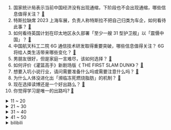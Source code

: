 1. 国家统计局表示当前中国经济没有出现通缩，下阶段也不会出现通缩，哪些信息值得关注？ [:link:](https://www.zhihu.com/question/596279380)
2. 特斯拉缺席 2023 上海车展，负责人称特斯拉不把自己归类为车企，如何看待此事？ [:link:](https://www.zhihu.com/question/596290887)
3. 如何看待英国计划在印太地区永久部署「至少一艘 31 型护卫舰」以「震慑中国」？ [:link:](https://www.zhihu.com/question/596482831)
4. 中国航天科工二院 6G 通信技术研发取得重要突破，哪些信息值得关注？ 6G 将给人类生活带来哪些变化？ [:link:](https://www.zhihu.com/question/596537940)
5. 男朋友很好，但是家庭一言难尽，该如何选择？ [:link:](https://www.zhihu.com/question/595234221)
6. 如何评价《灌篮高手》新剧场版《 THE FIRST SLAM DUNK》？ [:link:](https://www.zhihu.com/question/570231492)
7. 想要入坑小说行业，请问需要准备什么吗或需要注意什么吗？ [:link:](https://www.zhihu.com/question/595473888)
8. 为什么人体没进化出「濒临冻死燃烧脂肪」的机制？ [:link:](https://www.zhihu.com/question/595923615)
9. 现在选择读博还是一个好出路么？ [:link:](https://www.zhihu.com/question/595933177)
10. 你觉得学习是唯一的出路吗? [:link:](https://www.zhihu.com/question/596587042)
<details>
<summary>11 ~ 20</summary>

11. 4 月 19 日沪指跌 0.68%，AI 概念股冲高回落，旅游股尾盘逆势大涨，如何看待今日行情？ [:link:](https://www.zhihu.com/question/596463934)
12. 有没有成功实现「家务自由」的朋友能分享一下诀窍？ [:link:](https://www.zhihu.com/question/596550912)
13. 钱多钱少无所谓，身体最重要，真的是这样吗？ [:link:](https://www.zhihu.com/question/595425019)
14. 有哪些关于写作的书籍值得推荐？ [:link:](https://www.zhihu.com/question/20291124)
15. 长大了后，你明白了哪些东西？ [:link:](https://www.zhihu.com/question/582962900)
16. 有哪些不贵的小东西，意外地极大提升了生活的幸福感？ [:link:](https://www.zhihu.com/question/596536932)
17. 如何看待香港港内银行体系结余跌破 500 亿港元？将带来哪些影响？ [:link:](https://www.zhihu.com/question/596507768)
18. 自己做饭，在家如何快速吃上一口热饭？ [:link:](https://www.zhihu.com/question/596549101)
19. 为什么现在的孩子普遍心理太脆弱，只能听表扬，禁不起一点批评，话说重一点就要崩溃？ [:link:](https://www.zhihu.com/question/589677533)
20. 在明白什么道理后，你不再焦虑了？ [:link:](https://www.zhihu.com/question/511311505)
</details>
<details>
<summary>21 ~ 30</summary>

21. 美防部高官抱怨中方不接电话，竟称「他们想用沉默吓跑美军」，如何看待其言论？ [:link:](https://www.zhihu.com/question/596366484)
22. 北京长峰医院火灾致 29 人死亡，家属尚未收到院方通知，现场系实习工作人员对接，哪些信息值得关注？ [:link:](https://www.zhihu.com/question/596419431)
23. 教育部公布 21 种本科新增专业，未来机器人、乡村治理等在列，对未来就业趋势有何影响？哪些信息可关注？ [:link:](https://www.zhihu.com/question/596553744)
24. 北京长峰医院院长王某玲等12人涉嫌重大责任事故罪被刑拘，这一罪名如何判定？后续会如何处置？ [:link:](https://www.zhihu.com/question/596491104)
25. 如何评价《原神》须弥Ⅱ OST 宣传 MV《三千娑世御咏歌 - 演绎版》？ [:link:](https://www.zhihu.com/question/596531655)
26. 印度曾提出「人口控制计划」，为何失败了？人口不断膨胀的印度是否进入了「越穷越生、越生越穷」的死循环？ [:link:](https://www.zhihu.com/question/595644332)
27. 如果考研再来一次，你会做出哪些改变？ [:link:](https://www.zhihu.com/question/594228903)
28. 骑行新手，如果预算 1000 元，第一辆该入手什么样的自行车？ [:link:](https://www.zhihu.com/question/593730278)
29. 打羽毛球是不是一项成本很低的运动？ [:link:](https://www.zhihu.com/question/594464041)
30. 西周是不是对商朝文化进行了一次大清理？ [:link:](https://www.zhihu.com/question/593647720)
</details>
<details>
<summary>31 ~ 40</summary>

31. 尹锡悦称可能向乌提供军援，媒体评价「首次改变向乌供武立场」，如何看待这一转变？ [:link:](https://www.zhihu.com/question/596530043)
32. 劳斯莱斯旗下首款纯电动车闪灵在上海车展期间正式亮相，起售价为 575 万元，该车有哪些设计亮点？ [:link:](https://www.zhihu.com/question/596287317)
33. 22-23 赛季 NBA 季后赛太阳 123:109 快船，小卡 31+9+7，如何评价这场比赛？ [:link:](https://www.zhihu.com/question/596463055)
34. 美国裁员潮从科技业蔓延至金融、消费业，安永将裁员 3000 人，此前毕马威裁员近 2%，如何看待此事？ [:link:](https://www.zhihu.com/question/596459474)
35. 父母的情绪对孩子的成长有哪些影响？ [:link:](https://www.zhihu.com/question/596247375)
36. 男生总熬夜皮肤干还有细纹，有哪些护肤好习惯可以打造健康活力的皮肤状态？ [:link:](https://www.zhihu.com/question/593687585)
37. 如何看待人工智能理疗点阵波对肩颈问题的作用，到底是真科技还是智商税？ [:link:](https://www.zhihu.com/question/596460322)
38. RNG 官宣中单 Angel 与分析师 xiaobai 离队，如何评价他们在队时期的表现？ [:link:](https://www.zhihu.com/question/596414723)
39. 如何评价林俊杰新专辑《重拾_快乐》第二波主打《孤独娱乐》？ [:link:](https://www.zhihu.com/question/596034758)
40. 有哪些炒菜机适合需要方便快捷烹饪的忙碌上班族？ [:link:](https://www.zhihu.com/question/591484899)
</details>
<details>
<summary>41 ~ 50</summary>

41. 为什么黑洞吞噬其他天体是罕见的行为，不是有什么东西靠近他都会被吞噬掉吗？ [:link:](https://www.zhihu.com/question/569319591)
42. 好朋友在背后说你的坏话，后来和你道歉，你会原谅吗？ [:link:](https://www.zhihu.com/question/596005449)
43. 为什么说折叠屏手机之争实际是材料技术之争？ [:link:](https://www.zhihu.com/question/596472790)
44. 有什么巨好吃且平价的零食推荐？ [:link:](https://www.zhihu.com/question/592678301)
45. 22-23 赛季欧冠AC米兰客场 1:1 那不勒斯 ，总分 2:1 晋级半决赛，如何评价这场比赛？ [:link:](https://www.zhihu.com/question/596426138)
46. 《长月烬明》算爆了吗？ [:link:](https://www.zhihu.com/question/595176700)
47. 近十年全球是否有重大的科学创新？是否进入的科研的缓慢期？ [:link:](https://www.zhihu.com/question/596185462)
48. 有没有适合聚餐和露营的购物清单？ [:link:](https://www.zhihu.com/question/596411427)
49. 为什么我看英文原著感受不到语言的美？ [:link:](https://www.zhihu.com/question/301261310)
50. 你见过最差的程序员能差到什么程度？ [:link:](https://www.zhihu.com/question/592477722)
</details><details>
<summary>bilibili</summary>

1. 自制羊驼烤肠机 [:link:](//www.bilibili.com/video/BV16k4y1e7w3)
2. 用十多斤白银，打造了一个完整的苗族头饰 [:link:](//www.bilibili.com/video/BV16c411n75c)
3. 【乱飙】告诉老漠，我想吃鹅了 [:link:](//www.bilibili.com/video/BV1uM4y1y7UP)
4. 「三千娑世御咏歌-演绎版」：《原神》须弥2 OST宣传MV [:link:](//www.bilibili.com/video/BV1Xh4y1H72Q)
5. 河南许昌又一个宝藏城市！他们竟有一个品牌让商家们纷纷看齐！ [:link:](//www.bilibili.com/video/BV14k4y1a7ih)
6. 变 形 金 刚 忍 界 大 战 [:link:](//www.bilibili.com/video/BV1zk4y1e7YD)
7. 丢人丢外地去了 [:link:](//www.bilibili.com/video/BV1gT411p7ep)
8. 辣椒致死量！千万别在陕西吃辣子，一天3顿我怕你上瘾… [:link:](//www.bilibili.com/video/BV1pc411H7Wk)
9. 零经费 自拍《三体2：黑暗森林》（自制动画）第01集 [:link:](//www.bilibili.com/video/BV1ss4y127gi)
10. 挑战150秒一个引体向上（原声版） [:link:](//www.bilibili.com/video/BV1GM411L7vM)
<details>
<summary>11 ~ 20</summary>

11. 低价买车到高价陷阱，揭秘低价二手车交易骗局！ [:link:](//www.bilibili.com/video/BV1nc411H7DN)
12. 修女半夜逛酒吧？突破自身局限才能获得新生！ [:link:](//www.bilibili.com/video/BV1LP411S73t)
13. 《崩坏：星穹铁道》星穹研习会01期——「走出家园」 [:link:](//www.bilibili.com/video/BV1as4y127qn)
14. [原神HoYoFair动画短片] 誓使的万神殿：赛诺vs阿努比斯和埃及诸神！ [:link:](//www.bilibili.com/video/BV1aP411S7a2)
15. 【原神】魈同人角色PV——⌈望舒逸话⌋ [:link:](//www.bilibili.com/video/BV1Nm4y1U7n5)
16. 叔叔阿姨们好啊 以后请多多关照啦~ [:link:](//www.bilibili.com/video/BV19a4y1A7bu)
17. 【鱼肉肉】一只野生姬小满･֊･ [:link:](//www.bilibili.com/video/BV1Pm4y127vM)
18. 极限烧脑！谁在说谎？八位路人中谁是真的电竞选手？ [:link:](//www.bilibili.com/video/BV1Kh411E7MB)
19. 2023年TF家族《登陆计划》系列演唱会——蝴蝶效应【演唱会全程回顾】（下半场） [:link:](//www.bilibili.com/video/BV1qg4y1T7oY)
20. 这是一道成本只需要4块的拌饭？ [:link:](//www.bilibili.com/video/BV1Jc411n7qj)
</details>
<details>
<summary>21 ~ 30</summary>

21. 放眼望去，全是瑕疵！吐槽《长空之王》【鉴定军事热门军事43.5】 [:link:](//www.bilibili.com/video/BV1uh411E7uF)
22. B站到底应该如何逆天改命？做了四年UP主的一些感想。 [:link:](//www.bilibili.com/video/BV1XN411w7ro)
23. 好爱算命 韩国人在奋斗和摆烂间选择了“玄学” [:link:](//www.bilibili.com/video/BV1UV4y1Z7Hg)
24. “当各省风景都有了BGM” [:link:](//www.bilibili.com/video/BV1pc411n7yp)
25. 【崩坏学园2】新生篇完结曲——「起始之终」/ やなぎなぎ [:link:](//www.bilibili.com/video/BV1fT411W7V4)
26. 孔 明 走 单 骑 [:link:](//www.bilibili.com/video/BV1do4y1872k)
27. 卡尔：“他们的技能，我都有！”【献给LOL和王者玩家的DOTA2教学】 [:link:](//www.bilibili.com/video/BV1U24y1F7wD)
28. 这也太不合理了吧 [:link:](//www.bilibili.com/video/BV1TV4y1f7S8)
29. 小伙没钱去淄博吃烧烤，在家自制，没想到竟超好吃 [:link:](//www.bilibili.com/video/BV1yc411n7Au)
30. 151度的酒真的可以喝吗？喝完全身火辣辣的！ [:link:](//www.bilibili.com/video/BV17V4y1f7Up)
</details>
<details>
<summary>31 ~ 40</summary>

31. 友好又搞怪的生活小技巧 [:link:](//www.bilibili.com/video/BV1ov4y177Yj)
32. 被导演放弃的故事，疯狂动物城另类版本，很致郁！ [:link:](//www.bilibili.com/video/BV1MV4y1f7qN)
33. 多大的人了必须分开睡 [:link:](//www.bilibili.com/video/BV1ig4y1T7CJ)
34. 偶像 翻唱(アイドル) [:link:](//www.bilibili.com/video/BV1QX4y1z7TM)
35. 模仿一下不同国家剧中人如何吃饭？该说不说，国产剧真的有真实住了吧？ [:link:](//www.bilibili.com/video/BV1wo4y1j7uZ)
36. 骑行两年多，我变成了涵洞仙人和野炊大师，骑行只是生活无关诗与远方！ [:link:](//www.bilibili.com/video/BV1Cs4y1P7RW)
37. 重铸四月番荣光！我辈义不容辞！2023年四月番开播吐槽 [:link:](//www.bilibili.com/video/BV1og4y1T7VR)
38. 球2前33分钟究竟埋藏了多少细节？《流浪地球2》全片解析02 [:link:](//www.bilibili.com/video/BV1Ls4y1A79e)
39. 大爷：强的不是我，而是我的八十岁！ [:link:](//www.bilibili.com/video/BV1T24y1c7Cw)
40. 刘关张偷玉米事件正版大结局曝光，皇叔亲自售后 [:link:](//www.bilibili.com/video/BV1So4y187fz)
</details>
<details>
<summary>41 ~ 50</summary>

41. 花3000元用时3小时吃了21道菜是什么样的体验【凭啥这么贵ep58- La Scène Ronde 之舞 by 山蒙】 [:link:](//www.bilibili.com/video/BV17o4y1j74i)
42. 反猫德联盟重创猫德学院 [:link:](//www.bilibili.com/video/BV1FT411p79F)
43. 快来看电影！ [:link:](//www.bilibili.com/video/BV1ao4y1h7Av)
44. 再见了儿子，爸爸妈妈去香港受苦了呜呜呜 [:link:](//www.bilibili.com/video/BV1AL411v79p)
45. 国外极端动保破坏熊猫外交，跟风者明知是谣言仍在传播 [:link:](//www.bilibili.com/video/BV1Us4y1w78w)
46. 去泼水节装备不能太好，会被人当BOSS打！ [:link:](//www.bilibili.com/video/BV1io4y187Yj)
47. 后续来了家人们！！ [:link:](//www.bilibili.com/video/BV1Wg4y1M7YB)
48. 【真人CF】武侠剧都不敢这么拍！机枪少女大战生化终结者！ [:link:](//www.bilibili.com/video/BV1no4y1E71p)
49. 内存暗战：被国外巨头垄断卖高价的内存，为何一夜暴跌？ [:link:](//www.bilibili.com/video/BV1ga4y1K7ci)
50. 很久没拍变装了，拍一个吧 [:link:](//www.bilibili.com/video/BV1So4y1L7wB)
</details>
<details>
<summary>51 ~ 60</summary>

51. 《只因你太美》BBOX+吉他 [:link:](//www.bilibili.com/video/BV1gs4y1A7Fs)
52. 成全你，我的最强恋爱脑 [:link:](//www.bilibili.com/video/BV1bh4y1W7nK)
53. 和好朋友的对象聊天有多尴尬 [:link:](//www.bilibili.com/video/BV1tL411v7tv)
54. 当势利亲戚知道你开了间饭馆 [:link:](//www.bilibili.com/video/BV1224y1F7Ly)
55. 就你**叫Happy猫啊？ [:link:](//www.bilibili.com/video/BV1uV4y1o7EB)
56. 老兵烧烤，体育生沉淀，塔克拉玛干到底有多干，百登夜行都是什么梗？【断网补全计划1】 [:link:](//www.bilibili.com/video/BV1bs4y1P7RR)
57. 吃饭不排队景点不挤人才是我想要的 [:link:](//www.bilibili.com/video/BV1RX4y1z7c1)
58. 【AI绘画】Stable Diffusion整合包v4发布！全新加速 解压即用 防爆显存 三分钟入门AI绘画 ☆可更新 ☆训练 ☆汉化 [:link:](//www.bilibili.com/video/BV1iM4y1y7oA)
59. 挑战！吃地球上最毒的鱼 [:link:](//www.bilibili.com/video/BV1w24y1c7bP)
60. 【家有神兽】三战第三集预告：歼20双座版与无人僚机登场 [:link:](//www.bilibili.com/video/BV1pg4y1M77o)
</details>
<details>
<summary>61 ~ 70</summary>

61. 假如群聊实体化！ [:link:](//www.bilibili.com/video/BV1eh411u78J)
62. 冠军女教练教你如何打出拳的穿透力 [:link:](//www.bilibili.com/video/BV1Ko4y1h7Pm)
63. 朴实无华淄博烧烤 [:link:](//www.bilibili.com/video/BV1Ph4y1s7gH)
64. 为了帮演员入戏，导演都能想出什么损招？【好莱坞整活大师02】 [:link:](//www.bilibili.com/video/BV1wm4y1U7T7)
65. 我杨戬玩的就是极限！ [:link:](//www.bilibili.com/video/BV1HL411e7eu)
66. ❤不是因为鸡寞才想你❤ [:link:](//www.bilibili.com/video/BV1SP411U76S)
67. AI 一眼就看透了我的本质 [:link:](//www.bilibili.com/video/BV1DP411U7kS)
68. 隐藏在印度街头的人间兵器 [:link:](//www.bilibili.com/video/BV14M411L7vT)
69. 这一次摇到了撒哈拉！ [:link:](//www.bilibili.com/video/BV1X24y1F7si)
70. 家里唯一会做饭的人出远门是什么体验 [:link:](//www.bilibili.com/video/BV1g24y1c7pj)
</details>
<details>
<summary>71 ~ 80</summary>

71. 快快快！ [:link:](//www.bilibili.com/video/BV1U54y1F7Sc)
72. “熊大这个时候该有多绝望” [:link:](//www.bilibili.com/video/BV1VL411e7T1)
73. ICU人情冷暖：当你重病以后！ [:link:](//www.bilibili.com/video/BV1om4y117P8)
74. 美团＆饿了么live金曲《Monica》 [:link:](//www.bilibili.com/video/BV1hL411e7sK)
75. 【超清收藏版】BLACKPINK 2023科切拉舞台超清全场 [:link:](//www.bilibili.com/video/BV1jv4y1n7oD)
76. 关羽终极马抖术 新赛季轮盘增强 [:link:](//www.bilibili.com/video/BV1Yk4y1e74x)
77. 漂泊超哥初探秘，漂泊传企划世界观概念PV首曝！ [:link:](//www.bilibili.com/video/BV1Mc411H7zP)
78. 大金毛第一个见到小奶猫 [:link:](//www.bilibili.com/video/BV17c411n72a)
79. 许久未见……甚是想念 [:link:](//www.bilibili.com/video/BV1vh4y1W7My)
80. 她送你新鞋你把她踹兜里，我送你帝骑2.0你把我踹沟里。 [:link:](//www.bilibili.com/video/BV17v4y1n7up)
</details>
<details>
<summary>81 ~ 90</summary>

81. 拖孩儿，全款拿下 [:link:](//www.bilibili.com/video/BV1Cs4y1R78j)
82. 我和12个国家的陌生人，完成了名为和平的画 [:link:](//www.bilibili.com/video/BV1FP411S7TS)
83. 这就是钢化膜烤鸡吗？一整只抱着啃太过瘾了！ [:link:](//www.bilibili.com/video/BV1fX4y1z7CE)
84. 做游戏别学米哈游！什么都学只会害了你！ [:link:](//www.bilibili.com/video/BV1hX4y1z7rJ)
85. 6年不发歌，发歌就拿下“格莱美”的女人，欧美乐坛天后不是吹的 [:link:](//www.bilibili.com/video/BV1pV4y1Z77T)
86. 琴女为什么是捆绑状态，灵能特工系列皮肤到底讲了个什么故事 [:link:](//www.bilibili.com/video/BV11o4y187BJ)
87. 短视频点赞100W+的“冻冻零食特产”！真能巨巨巨爽到飞起？？？ [:link:](//www.bilibili.com/video/BV1Us4y1P7E6)
88. 苏州98元拉面挑战，任选爆辣或肉片，15分钟吃完免单再送一份火锅 [:link:](//www.bilibili.com/video/BV1Ds4y1P7GQ)
89. 破釜沉舟|| 项羽的军事才能是吹出来的还是真的？ [:link:](//www.bilibili.com/video/BV1KX4y1676s)
90. 吃我喵喵拳 [:link:](//www.bilibili.com/video/BV14s4y127Vt)
</details>
<details>
<summary>91 ~ 100</summary>

91. 3元水 VS 100元水 [:link:](//www.bilibili.com/video/BV1Fo4y1j7o2)
92. 【原神HoYoFair】梦想实现之时 [:link:](//www.bilibili.com/video/BV1Xk4y1Y7tQ)
93. 保重身体！今年最激烈冷热转换将至，冷空调要开大棉袄也要备 [:link:](//www.bilibili.com/video/BV1Jv4y1n74E)
94. “这是最后的奥德彪绝唱” [:link:](//www.bilibili.com/video/BV1Vs4y1N7Js)
95. 下个学校想看哪个？？？ [:link:](//www.bilibili.com/video/BV1fo4y187UA)
96. 来到南京吃美食！小傲吃的眼发直！ [:link:](//www.bilibili.com/video/BV1qL411e73s)
97. 社牛孕妇plus | 当一群孕妇穿上中年男装 [:link:](//www.bilibili.com/video/BV1ms4y1R7Fv)
98. 【不限次数】免费无套路ChatGPT，任何人都可永久使用！！！ [:link:](//www.bilibili.com/video/BV1es4y127eS)
99. 真正的大佬总是异于常人的冷静 [:link:](//www.bilibili.com/video/BV1Ro4y187qi)
100. 一加 Ace2 x 原神｜神秘佳肴出锅 [:link:](//www.bilibili.com/video/BV1624y1F7NC)
</details></details>
